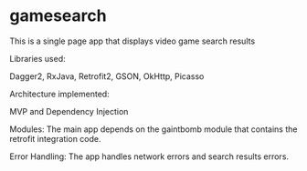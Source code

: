 # gamesearch
This is a single page app that displays video game search results

Libraries used:

Dagger2,
RxJava,
Retrofit2,
GSON,
OkHttp,
Picasso

Architecture implemented:

MVP and
Dependency Injection

Modules:
The main app depends on the gaintbomb module that contains the retrofit integration code.

Error Handling:
The app handles network errors and search results errors.



